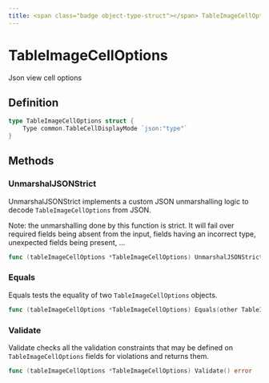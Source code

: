 ```yaml
---
title: <span class="badge object-type-struct"></span> TableImageCellOptions
---
```

# <span class="badge object-type-struct"></span> TableImageCellOptions

Json view cell options

## Definition

```go
type TableImageCellOptions struct {
    Type common.TableCellDisplayMode `json:"type"`
}
```
## Methods

### <span class="badge object-method"></span> UnmarshalJSONStrict

UnmarshalJSONStrict implements a custom JSON unmarshalling logic to decode `TableImageCellOptions` from JSON.

Note: the unmarshalling done by this function is strict. It will fail over required fields being absent from the input, fields having an incorrect type, unexpected fields being present, …

```go
func (tableImageCellOptions *TableImageCellOptions) UnmarshalJSONStrict(raw []byte) error
```

### <span class="badge object-method"></span> Equals

Equals tests the equality of two `TableImageCellOptions` objects.

```go
func (tableImageCellOptions *TableImageCellOptions) Equals(other TableImageCellOptions) bool
```

### <span class="badge object-method"></span> Validate

Validate checks all the validation constraints that may be defined on `TableImageCellOptions` fields for violations and returns them.

```go
func (tableImageCellOptions *TableImageCellOptions) Validate() error
```

